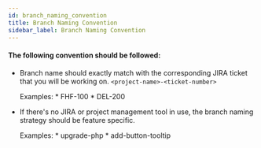 ```yaml
---
id: branch_naming_convention
title: Branch Naming Convention
sidebar_label: Branch Naming Convention
---
```


#### The following convention should be followed:

* Branch name should exactly match with the corresponding JIRA ticket that you will be working on. `<project-name>-<ticket-number>`
     
   Examples:
          * FHF-100
          * DEL-200

* If there's no JIRA or project management tool in use, the branch naming strategy should be feature specific. 

   Examples: 
           * upgrade-php 
           * add-button-tooltip          